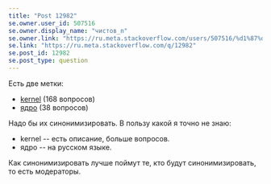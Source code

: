 ```yaml
---
title: "Post 12982"
se.owner.user_id: 507516
se.owner.display_name: "чистов_n"
se.owner.link: "https://ru.meta.stackoverflow.com/users/507516/%d1%87%d0%b8%d1%81%d1%82%d0%be%d0%b2-n"
se.link: "https://ru.meta.stackoverflow.com/q/12982"
se.post_id: 12982
se.post_type: question
---
```

<p>Есть две метки:</p>
<ul>
<li><a href="https://ru.stackoverflow.com/questions/tagged/kernel" class="post-tag" title="показать вопросы с меткой [kernel]" aria-label="показать вопросы с меткой [kernel]" rel="tag" aria-labelledby="tag-kernel-tooltip-container">kernel</a> (168 вопросов)</li>
<li><a href="https://ru.stackoverflow.com/questions/tagged/%d1%8f%d0%b4%d1%80%d0%be" class="post-tag" title="показать вопросы с меткой [ядро]" aria-label="показать вопросы с меткой [ядро]" rel="tag" aria-labelledby="tag-ядро-tooltip-container">ядро</a> (38 вопросов)</li>
</ul>
<p>Надо бы их синонимизировать. В пользу какой я точно не знаю:</p>
<ul>
<li>kernel -- есть описание, больше вопросов.</li>
<li>ядро -- на русском языке.</li>
</ul>
<p>Как синонимизировать лучше поймут те, кто будут синонимизировать, то есть модераторы.</p>
